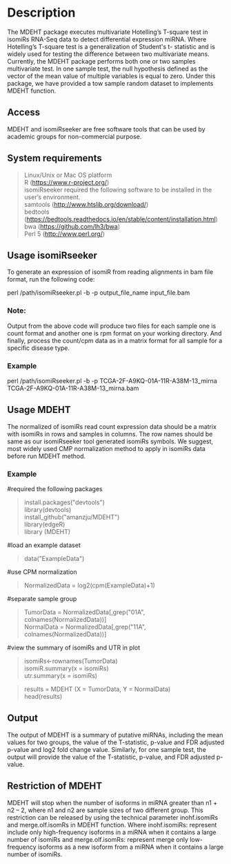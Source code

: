 # Description
The MDEHT package executes multivariate Hotelling’s T-square test in isomiRs RNA-Seq data to detect differential expression miRNA. Where Hotelling’s T-square test is a generalization of Student's t- statistic and is widely used for testing the difference between two multivariate means. Currently, the MDEHT package performs both one or two samples multivariate test. In one sample test, the null hypothesis defined as the vector of the mean value of multiple variables is equal to zero. Under this package, we have provided a tow sample random dataset to implements MDEHT function.


## Access
MDEHT and isomiRseeker are free software tools that can be used by academic groups for non-commercial purpose. 

## System requirements
> Linux/Unix or Mac OS platform  
> R (https://www.r-project.org/)  
isomiRseeker required the following software to be installed in the user’s environment.  
> samtools (http://www.htslib.org/download/)  
> bedtools (https://bedtools.readthedocs.io/en/stable/content/installation.html)  
> bwa (https://github.com/lh3/bwa)  
> Perl 5 (http://www.perl.org/) 

## Usage isomiRseeker 
To generate an expression of isomiR from reading alignments in bam file format, run the following code:

perl /path/isomiRseeker.pl -b -p output_file_name input_file.bam

### Note:
Output from the above code will produce two files for each sample one is count format and another one is rpm format on your working directory. And finally, process the count/cpm data as in a matrix format for all sample for a specific disease type.

### Example

perl /path/isomiRseeker.pl -b -p TCGA-2F-A9KQ-01A-11R-A38M-13_mirna TCGA-2F-A9KQ-01A-11R-A38M-13_mirna.bam

## Usage MDEHT
The normalized of isomiRs read count expression data should be a matrix with isomiRs in rows and samples in columns. The row names should be same as our isomiRseeker tool generated isomiRs symbols. We suggest, most widely used CMP normalization method to apply in isomiRs data before run MDEHT method.  


### Example
#required the following packages
> install.packages("devtools")  
> library(devtools)  
> install_github("amanzju/MDEHT")  
> library(edgeR)  
> library (MDEHT) 

#load an example dataset
> data("ExampleData") 

#use CPM normalization
> NormalizedData = log2(cpm(ExampleData)+1) 

#separate sample group  
> TumorData = NormalizedData[,grep("01A", colnames(NormalizedData))]  
> NormalData = NormalizedData[,grep("11A", colnames(NormalizedData))] 

#view the summary of isomiRs and UTR in plot  
> isomiRs<-rownames(TumorData)    
> isomiR.summary(x = isomiRs)   
> utr.summary(x = isomiRs)   

> results = MDEHT (X = TumorData, Y = NormalData)  
> head(results)   

## Output
The output of MDEHT is a summary of putative miRNAs, including the mean values for two groups, the value of the T-statistic, p-value and FDR adjusted p-value and log2 fold change value. Similarly, for one sample test, the output will provide the value of the T-statistic, p-value, and FDR adjusted p-value.


## Restriction of MDEHT
MDEHT will stop when the number of isoforms in miRNA greater than n1 + n2 – 2, where n1 and n2 are sample sizes of two different group. This restriction can be released by using
the technical parameter inohf.isomiRs and merge.olf.isomRs in MDEHT function. Where inohf.isomiRs: represent include only high-frequency isoforms in a miRNA when it contains a large number of isomiRs and merge.olf.isomRs: represent merge only low-frequency isoforms as a new isoform from a miRNA when it contains a large number of isomiRs. 
